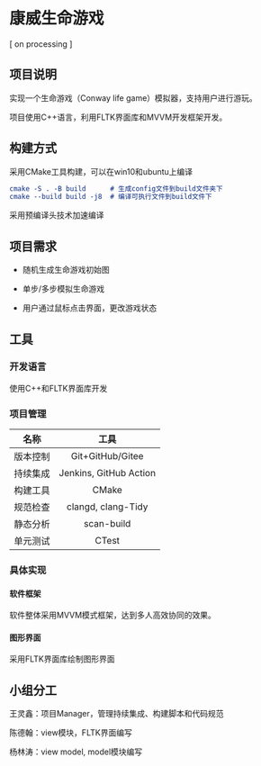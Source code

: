 # 康威生命游戏

[ on processing ]

## 项目说明

实现一个生命游戏（Conway life game）模拟器，支持用户进行游玩。

项目使用C++语言，利用FLTK界面库和MVVM开发框架开发。

## 构建方式

采用CMake工具构建，可以在win10和ubuntu上编译

```cmake
cmake -S . -B build      # 生成config文件到build文件夹下
cmake --build build -j8  # 编译可执行文件到build文件下
```

采用预编译头技术加速编译

## 项目需求

* 随机生成生命游戏初始图

* 单步/多步模拟生命游戏

* 用户通过鼠标点击界面，更改游戏状态

## 工具

### 开发语言

使用C++和FLTK界面库开发

### 项目管理

|      名称     |         工具          |
|:-------------:|:--------------------:|
|    版本控制    | Git+GitHub/Gitee |
|    持续集成    |   Jenkins, GitHub Action   |
|    构建工具    |         CMake          |
|    规范检查    |       clangd, clang-Tidy       |
|    静态分析    |       scan-build       |
| 单元测试 | CTest |

### 具体实现

#### 软件框架

软件整体采用MVVM模式框架，达到多人高效协同的效果。

#### 图形界面

采用FLTK界面库绘制图形界面

## 小组分工

王灵鑫：项目Manager，管理持续集成、构建脚本和代码规范

陈德翰：view模块，FLTK界面编写

杨林涛：view model, model模块编写
